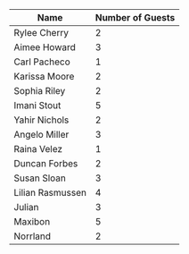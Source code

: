 | Name             | Number of Guests |
| ---------------- | ---------------- |
| Rylee Cherry     | 2                |
| Aimee Howard     | 3                |
| Carl Pacheco     | 1                |
| Karissa Moore    | 2                |
| Sophia Riley     | 2                |
| Imani Stout      | 5                |
| Yahir Nichols    | 2                |
| Angelo Miller    | 3                |
| Raina Velez      | 1                |
| Duncan Forbes    | 2                |
| Susan Sloan      | 3                |
| Lilian Rasmussen | 4                |
| Julian           | 3                |
| Maxibon          | 5                |
| Norrland         | 2                |
